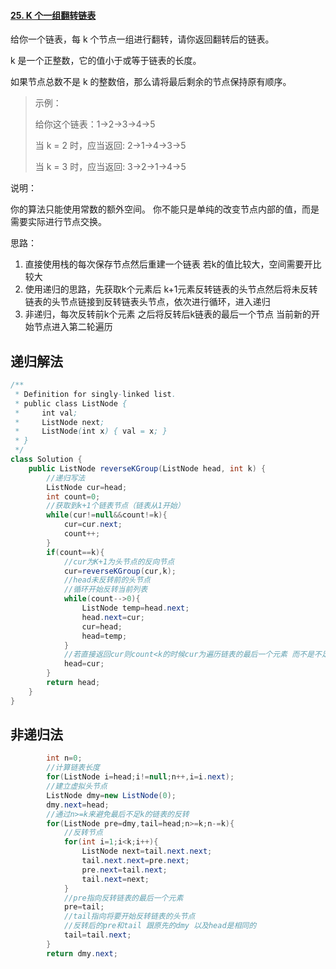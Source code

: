 #### [25. K 个一组翻转链表](https://leetcode-cn.com/problems/reverse-nodes-in-k-group/)

给你一个链表，每 k 个节点一组进行翻转，请你返回翻转后的链表。

k 是一个正整数，它的值小于或等于链表的长度。

如果节点总数不是 k 的整数倍，那么请将最后剩余的节点保持原有顺序。

> 示例：
>
> 给你这个链表：1->2->3->4->5
>
> 当 k = 2 时，应当返回: 2->1->4->3->5
>
> 当 k = 3 时，应当返回: 3->2->1->4->5

说明：

你的算法只能使用常数的额外空间。
你不能只是单纯的改变节点内部的值，而是需要实际进行节点交换。



思路：

1. 直接使用栈的每次保存节点然后重建一个链表 若k的值比较大，空间需要开比较大
2. 使用递归的思路，先获取k个元素后 k+1元素反转链表的头节点然后将未反转链表的头节点链接到反转链表头节点，依次进行循环，进入递归
3. 非递归，每次反转前k个元素 之后将反转后k链表的最后一个节点 当前新的开始节点进入第二轮遍历



## 递归解法

```java
/**
 * Definition for singly-linked list.
 * public class ListNode {
 *     int val;
 *     ListNode next;
 *     ListNode(int x) { val = x; }
 * }
 */
class Solution {
    public ListNode reverseKGroup(ListNode head, int k) {
        //递归写法
        ListNode cur=head;
        int count=0;
        //获取到k+1个链表节点（链表从1开始）
        while(cur!=null&&count!=k){
            cur=cur.next;
            count++;
        }
        if(count==k){
            //cur为K+1为头节点的反向节点
            cur=reverseKGroup(cur,k);
            //head未反转前的头节点
            //循环开始反转当前列表
            while(count-->0){
                ListNode temp=head.next;
                head.next=cur;
                cur=head;
                head=temp;
            }
            //若直接返回cur则count<k的时候cur为遍历链表的最后一个元素 而不是不足k的链表的头节点
            head=cur;
        }
        return head;
    }
}
```



## 非递归法

```java
		int n=0;
        //计算链表长度
        for(ListNode i=head;i!=null;n++,i=i.next);
		//建立虚拟头节点
        ListNode dmy=new ListNode(0);
        dmy.next=head;
		//通过n>=k来避免最后不足k的链表的反转
        for(ListNode pre=dmy,tail=head;n>=k;n-=k){
            //反转节点
            for(int i=1;i<k;i++){
                ListNode next=tail.next.next;
                tail.next.next=pre.next;
                pre.next=tail.next;
                tail.next=next;
            }
            //pre指向反转链表的最后一个元素
            pre=tail;
            //tail指向将要开始反转链表的头节点
            //反转后的pre和tail 跟原先的dmy 以及head是相同的
            tail=tail.next;
        }
        return dmy.next;
```


